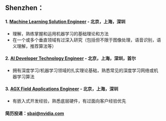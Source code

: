 ## Shenzhen：


#### 1. [Machine Learning Solution Engineer](/Machine-Learning-Solution-Engineer.md) - 北京，上海，深圳
- 理解，熟练掌握和运用机器学习的基础理论和方法
- 在一个或多个垂直领域有过深入研究（包括但不限于图像处理，语音识别，语义理解，推荐算法等）

#### 2. [AI Developer Technology Engineer](/AI_Developer_Technology_Engineer.md) - 北京，上海，深圳，首尔
- 拥有深度学习/机器学习领域的扎实理论基础，熟悉常见的深度学习网络或机器学习算法

#### 3. [AGX Field Applications Engineer](/AGX-Field-Applications-Engineer.md) - 北京，上海，深圳
- 有嵌入式开发经验，熟悉底层硬件，有过面向客户经验优先

#### 简历投递：sbai@nvidia.com
